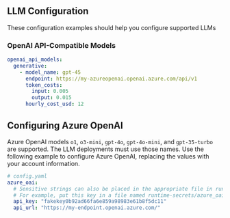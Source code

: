 ## LLM Configuration

These configuration examples should help you configure supported LLMs

### OpenAI API-Compatible Models

```yaml
openai_api_models:
  generative:
    - model_name: gpt-45
      endpoint: https://my-azureopenai.openai.azure.com/api/v1
      token_costs:
        input: 0.005
        output: 0.015
      hourly_cost_usd: 12
```

## Configuring Azure OpenAI

Azure OpenAI models `o1`, `o3-mini`, `gpt-4o`, `gpt-4o-mini`, and `gpt-35-turbo` are supported.
The LLM deployments must use those names.
Use the following example to configure Azure OpenAI, replacing the values with your account information.

```yaml
# config.yaml
azure_oai:
  # Sensitive strings can also be placed in the appropriate file in runtime-secrets/
  # For example, put this key in a file named runtime-secrets/azure_oai__api_key
  api_key: "fakekey0b92ad66fa6e859a98983e61b8f5dc11"
  api_url: "https://my-endpoint.openai.azure.com/"
```

